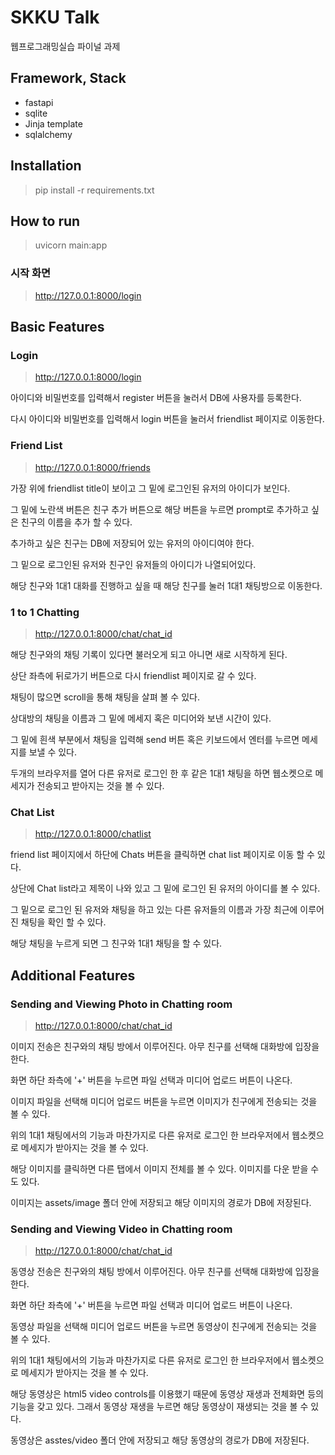 # SKKU Talk

웹프로그래밍실습 파이널 과제

## Framework, Stack

- fastapi
- sqlite
- Jinja template
- sqlalchemy

## Installation

> pip install -r requirements.txt

## How to run

> uvicorn main:app

### 시작 화면

> http://127.0.0.1:8000/login

## Basic Features

### Login

> http://127.0.0.1:8000/login

아이디와 비밀번호를 입력해서 register 버튼을 눌러서 DB에 사용자를 등록한다.

다시 아이디와 비밀번호를 입력해서 login 버튼을 눌러서 friendlist 페이지로 이동한다.

### Friend List

> http://127.0.0.1:8000/friends

가장 위에 friendlist title이 보이고 그 밑에 로그인된 유저의 아이디가 보인다.

그 밑에 노란색 버튼은 친구 추가 버튼으로 해당 버튼을 누르면 prompt로 추가하고 싶은 친구의 이름을 추가 할 수 있다.

추가하고 싶은 친구는 DB에 저장되어 있는 유저의 아이디여야 한다.

그 밑으로 로그인된 유저와 친구인 유저들의 아이디가 나열되어있다.

해당 친구와 1대1 대화를 진행하고 싶을 때 해당 친구를 눌러 1대1 채팅방으로 이동한다.

### 1 to 1 Chatting

> http://127.0.0.1:8000/chat/chat_id

해당 친구와의 채팅 기록이 있다면 불러오게 되고 아니면 새로 시작하게 된다.

상단 좌측에 뒤로가기 버튼으로 다시 friendlist 페이지로 갈 수 있다.

채팅이 많으면 scroll을 통해 채팅을 살펴 볼 수 있다.

상대방의 채팅을 이름과 그 밑에 메세지 혹은 미디어와 보낸 시간이 있다.

그 밑에 흰색 부분에서 채팅을 입력해 send 버튼 혹은 키보드에서 엔터를 누르면 메세지를 보낼 수 있다.

두개의 브라우저를 열어 다른 유저로 로그인 한 후 같은 1대1 채팅을 하면 웹소켓으로 메세지가 전송되고 받아지는 것을 볼 수 있다.

### Chat List

> http://127.0.0.1:8000/chatlist

friend list 페이지에서 하단에 Chats 버튼을 클릭하면 chat list 페이지로 이동 할 수 있다.

상단에 Chat list라고 제목이 나와 있고 그 밑에 로그인 된 유저의 아이디를 볼 수 있다.

그 밑으로 로그인 된 유저와 채팅을 하고 있는 다른 유저들의 이름과 가장 최근에 이루어진 채팅을 확인 할 수 있다.

해당 채팅을 누르게 되면 그 친구와 1대1 채팅을 할 수 있다.

## Additional Features

### Sending and Viewing Photo in Chatting room

> http://127.0.0.1:8000/chat/chat_id

이미지 전송은 친구와의 채팅 방에서 이루어진다. 아무 친구를 선택해 대화방에 입장을 한다.

화면 하단 좌측에 '+' 버튼을 누르면 파일 선택과 미디어 업로드 버튼이 나온다.

이미지 파일을 선택해 미디어 업로드 버튼을 누르면 이미지가 친구에게 전송되는 것을 볼 수 있다.

위의 1대1 채팅에서의 기능과 마찬가지로 다른 유저로 로그인 한 브라우저에서 웹소켓으로 메세지가 받아지는 것을 볼 수 있다.

해당 이미지를 클릭하면 다른 탭에서 이미지 전체를 볼 수 있다. 이미지를 다운 받을 수도 있다.

이미지는 assets/image 폴더 안에 저장되고 해당 이미지의 경로가 DB에 저장된다.

### Sending and Viewing Video in Chatting room

> http://127.0.0.1:8000/chat/chat_id

동영상 전송은 친구와의 채팅 방에서 이루어진다. 아무 친구를 선택해 대화방에 입장을 한다.

화면 하단 좌측에 '+' 버튼을 누르면 파일 선택과 미디어 업로드 버튼이 나온다.

동영상 파일을 선택해 미디어 업로드 버튼을 누르면 동영상이 친구에게 전송되는 것을 볼 수 있다.

위의 1대1 채팅에서의 기능과 마찬가지로 다른 유저로 로그인 한 브라우저에서 웹소켓으로 메세지가 받아지는 것을 볼 수 있다.

해당 동영상은 html5 video controls를 이용했기 때문에 동영상 재생과 전체화면 등의 기능을 갖고 있다. 그래서 동영상 재생을 누르면 해당 동영상이 재생되는 것을 볼 수 있다.

동영상은 asstes/video 폴더 안에 저장되고 해당 동영상의 경로가 DB에 저장된다.
